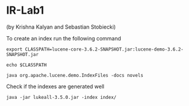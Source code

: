 # IR-Lab1
(by Krishna Kalyan and Sebastian Stobiecki)

To create an index run the following command 

`export CLASSPATH=lucene-core-3.6.2-SNAPSHOT.jar:lucene-demo-3.6.2-SNAPSHOT.jar`

`echo $CLASSPATH`

`java org.apache.lucene.demo.IndexFiles -docs novels`

Check if the indexes are generated well

`java -jar lukeall-3.5.0.jar -index index/`

